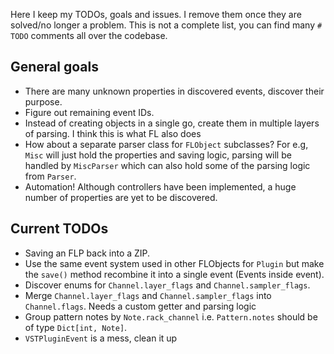 Here I keep my TODOs, goals and issues. I remove them once they are solved/no longer a problem.
This is not a complete list, you can find many `# TODO` comments all over the codebase.

## General goals

- There are many unknown properties in discovered events, discover their purpose.
- Figure out remaining event IDs.
- Instead of creating objects in a single go, create them in multiple layers of parsing. I think this is what FL also does
- How about a separate parser class for `FLObject` subclasses? For e.g, `Misc` will just hold the properties and saving logic, parsing will be handled by `MiscParser` which can also hold some of the parsing logic from `Parser`.
- Automation! Although controllers have been implemented, a huge number of properties are yet to be discovered.

## Current TODOs

- Saving an FLP back into a ZIP.
- Use the same event system used in other FLObjects for `Plugin` but make the `save()` method recombine it into a single event (Events inside event).
- Discover enums for `Channel.layer_flags` and `Channel.sampler_flags`.
- Merge `Channel.layer_flags` and `Channel.sampler_flags` into `Channel.flags`. Needs a custom getter and parsing logic
- Group pattern notes by `Note.rack_channel` i.e. `Pattern.notes` should be of type `Dict[int, Note]`.
- `VSTPluginEvent` is a mess, clean it up
